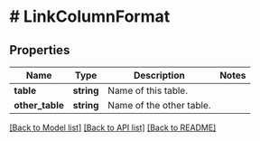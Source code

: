 # # LinkColumnFormat

## Properties

Name | Type | Description | Notes
------------ | ------------- | ------------- | -------------
**table** | **string** | Name of this table. |
**other_table** | **string** | Name of the other table. |

[[Back to Model list]](../../README.md#models) [[Back to API list]](../../README.md#endpoints) [[Back to README]](../../README.md)
